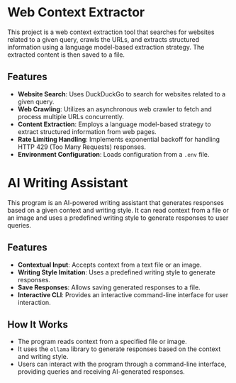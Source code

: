 # Web Context Extractor

This project is a web context extraction tool that searches for websites related to a given query, crawls the URLs, and extracts structured information using a language model-based extraction strategy. The extracted content is then saved to a file.

## Features

- **Website Search**: Uses DuckDuckGo to search for websites related to a given query.
- **Web Crawling**: Utilizes an asynchronous web crawler to fetch and process multiple URLs concurrently.
- **Content Extraction**: Employs a language model-based strategy to extract structured information from web pages.
- **Rate Limiting Handling**: Implements exponential backoff for handling HTTP 429 (Too Many Requests) responses.
- **Environment Configuration**: Loads configuration from a `.env` file.


# AI Writing Assistant

This program is an AI-powered writing assistant that generates responses based on a given context and writing style. It can read context from a file or an image and uses a predefined writing style to generate responses to user queries.

## Features

- **Contextual Input**: Accepts context from a text file or an image.
- **Writing Style Imitation**: Uses a predefined writing style to generate responses.
- **Save Responses**: Allows saving generated responses to a file.
- **Interactive CLI**: Provides an interactive command-line interface for user interaction.


## How It Works

- The program reads context from a specified file or image.
- It uses the `ollama` library to generate responses based on the context and writing style.
- Users can interact with the program through a command-line interface, providing queries and receiving AI-generated responses.
